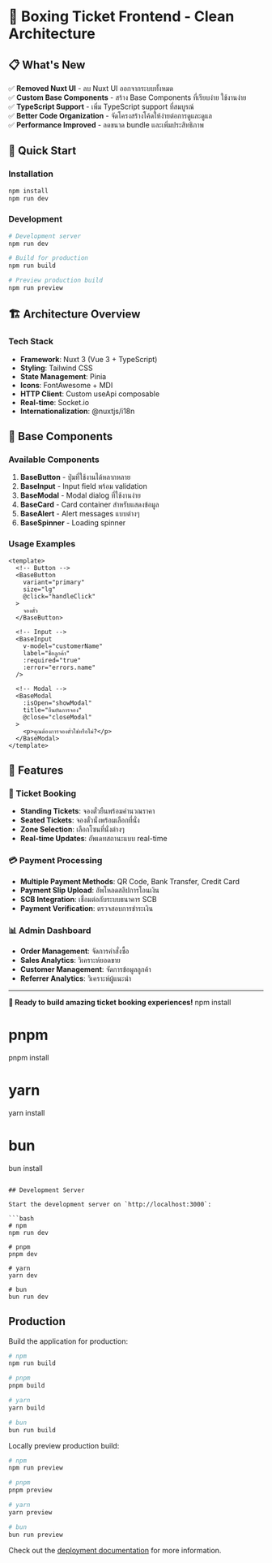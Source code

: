 # 🎯 Boxing Ticket Frontend - Clean Architecture

## 📋 What's New
✅ **Removed Nuxt UI** - ลบ Nuxt UI ออกจากระบบทั้งหมด  
✅ **Custom Base Components** - สร้าง Base Components ที่เรียบง่าย ใช้งานง่าย  
✅ **TypeScript Support** - เพิ่ม TypeScript support ที่สมบูรณ์  
✅ **Better Code Organization** - จัดโครงสร้างโค้ดให้ง่ายต่อการดูและดูแล  
✅ **Performance Improved** - ลดขนาด bundle และเพิ่มประสิทธิภาพ  

## 🚀 Quick Start

### Installation
```bash
npm install
npm run dev
```

### Development
```bash
# Development server
npm run dev

# Build for production
npm run build

# Preview production build
npm run preview
```

## 🏗️ Architecture Overview

### Tech Stack
- **Framework**: Nuxt 3 (Vue 3 + TypeScript)
- **Styling**: Tailwind CSS
- **State Management**: Pinia
- **Icons**: FontAwesome + MDI
- **HTTP Client**: Custom useApi composable
- **Real-time**: Socket.io
- **Internationalization**: @nuxtjs/i18n

## 🎨 Base Components

### Available Components
1. **BaseButton** - ปุ่มที่ใช้งานได้หลากหลาย
2. **BaseInput** - Input field พร้อม validation
3. **BaseModal** - Modal dialog ที่ใช้งานง่าย
4. **BaseCard** - Card container สำหรับแสดงข้อมูล
5. **BaseAlert** - Alert messages แบบต่างๆ
6. **BaseSpinner** - Loading spinner

### Usage Examples
```vue
<template>
  <!-- Button -->
  <BaseButton 
    variant="primary" 
    size="lg" 
    @click="handleClick"
  >
    จองตั๋ว
  </BaseButton>
  
  <!-- Input -->
  <BaseInput 
    v-model="customerName"
    label="ชื่อลูกค้า"
    :required="true"
    :error="errors.name"
  />
  
  <!-- Modal -->
  <BaseModal 
    :isOpen="showModal"
    title="ยืนยันการจอง"
    @close="closeModal"
  >
    <p>คุณต้องการจองตั๋วใช่หรือไม่?</p>
  </BaseModal>
</template>
```

## 📱 Features

### 🎫 Ticket Booking
- **Standing Tickets**: จองตั๋วยืนพร้อมคำนวณราคา
- **Seated Tickets**: จองตั๋วนั่งพร้อมเลือกที่นั่ง
- **Zone Selection**: เลือกโซนที่นั่งต่างๆ
- **Real-time Updates**: อัพเดทสถานะแบบ real-time

### 💳 Payment Processing
- **Multiple Payment Methods**: QR Code, Bank Transfer, Credit Card
- **Payment Slip Upload**: อัพโหลดสลิปการโอนเงิน
- **SCB Integration**: เชื่อมต่อกับระบบธนาคาร SCB
- **Payment Verification**: ตรวจสอบการชำระเงิน

### 📊 Admin Dashboard
- **Order Management**: จัดการคำสั่งซื้อ
- **Sales Analytics**: วิเคราะห์ยอดขาย
- **Customer Management**: จัดการข้อมูลลูกค้า
- **Referrer Analytics**: วิเคราะห์ผู้แนะนำ

---

**🎉 Ready to build amazing ticket booking experiences!**
npm install

# pnpm
pnpm install

# yarn
yarn install

# bun
bun install
```

## Development Server

Start the development server on `http://localhost:3000`:

```bash
# npm
npm run dev

# pnpm
pnpm dev

# yarn
yarn dev

# bun
bun run dev
```

## Production

Build the application for production:

```bash
# npm
npm run build

# pnpm
pnpm build

# yarn
yarn build

# bun
bun run build
```

Locally preview production build:

```bash
# npm
npm run preview

# pnpm
pnpm preview

# yarn
yarn preview

# bun
bun run preview
```

Check out the [deployment documentation](https://nuxt.com/docs/getting-started/deployment) for more information.
